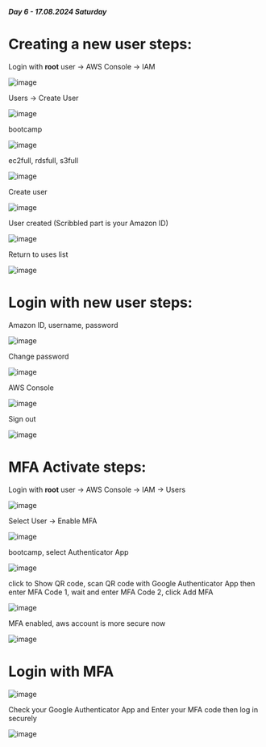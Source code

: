 
_**Day 6 - 17.08.2024 Saturday**_

# Creating a new user steps:

Login with **root** user -> AWS Console -> IAM

![image](https://github.com/user-attachments/assets/a9832119-ade7-49ae-8612-fc0ae03a6f00)

Users -> Create User

![image](https://github.com/user-attachments/assets/350db5d5-ef95-4b4f-bbab-b8524097d2c4)

bootcamp

![image](https://github.com/user-attachments/assets/bce8154d-de88-4bd1-8302-ed6c7ac6acb7)

ec2full, rdsfull, s3full

![image](https://github.com/user-attachments/assets/4506eee8-e7b3-4656-b604-615031ff7e8b)

Create user

![image](https://github.com/user-attachments/assets/47e34edb-aa31-4b73-b3d8-8484d55234c4)

User created (Scribbled part is your Amazon ID)

![image](https://github.com/user-attachments/assets/80b55efa-30b3-40d9-8856-0e264aee45d2)

Return to uses list

![image](https://github.com/user-attachments/assets/abc1cc25-5ebe-44a3-ac4c-5715e92cd059)


# Login with new user steps:

Amazon ID, username, password

![image](https://github.com/user-attachments/assets/0639bb37-024a-46f0-b625-8675182bb188)

Change password

![image](https://github.com/user-attachments/assets/547eff17-6f5c-4a16-bef5-95200cd703ba)

AWS Console

![image](https://github.com/user-attachments/assets/27d24e66-bf85-4dec-b0d3-1696101e2c30)

Sign out

![image](https://github.com/user-attachments/assets/0913eeb8-295a-4237-87a7-cb83c1414f61)


# MFA Activate steps:

Login with **root** user -> AWS Console -> IAM -> Users

![image](https://github.com/user-attachments/assets/18057017-f1af-4993-b236-cb8e8d787e12)

Select User -> Enable MFA

![image](https://github.com/user-attachments/assets/9f726928-f120-49c8-9a81-a7729fe52d2a)


bootcamp, select Authenticator App

![image](https://github.com/user-attachments/assets/145b6fe5-34c3-4368-b7a6-07a55c491915)

click to Show QR code, scan QR code with Google Authenticator App then enter MFA Code 1, wait and enter MFA Code 2, click Add MFA

![image](https://github.com/user-attachments/assets/65f53fce-fd32-46f4-a61e-86e2c83284ee)

MFA enabled, aws account is more secure now

![image](https://github.com/user-attachments/assets/afa684ca-2b68-415e-a27a-51f26dbea089)


# Login with MFA

![image](https://github.com/user-attachments/assets/55302bd3-ed66-452a-9894-649efcd5d7cb)

Check your Google Authenticator App and Enter your MFA code then log in securely

![image](https://github.com/user-attachments/assets/a55d22e7-7661-4d71-8b63-b1e3bc53b1d0)
